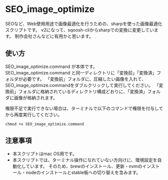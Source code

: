 # SEO_image_optimize
SEOなど、Web使用用途で画像最適化を行うための、sharpを使った画像最適化スクリプトです。
v2になって、sqoosh-cliからsharpでの変換に変更しています。
制作会社さんなどに有用かと思います。

## 使い方
SEO_image_optimize.command が本体です。
SEO_image_optimize.command と同一ディレクトリに「変換前」「変換済」フォルダが必要です。
「変換前」フォルダに、圧縮したい画像を入れて、SEO_image_optimize.commandをダブルクリックして実行してください。
「変換前」フォルダに格納されているディレクトリ構成どおりに、「変換済」フォルダに画像が格納されます。

権限不足で実行できない場合は、ターミナルで以下のコマンドで権限を付与してから再度実行してください。

```
chmod +x SEO_image_optimize.command
```

## 注意事項

- 本スクリプトはmac OS用です。
- 本スクリプトでは、ターミナル操作になれていない方向けに、環境設定を自動化しています。
  そのため、brewのインストール、更新・nvmのインストール・nodeのインストールとstable板への切り替えを含みます。